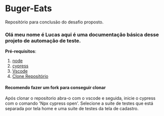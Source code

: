 # Buger-Eats
Repositório para conclusão do desafio proposto.

### Olá meu nome é Lucas aqui é uma documentação básica desse projeto de automação de teste.

**Pré-requisitos**:

1. [node](https://nodejs.org/en/)
2. [cypress](https://www.cypress.io/)
3. [Vscode](https://code.visualstudio.com/)
4. [Clone Repositório](https://github.com/Lucas123zx/Buger-Eats.git)

#### Recomendo fazer um fork para conseguir clonar

<p>Após clonar o repositorio abra-o com o vscode e seguida, inicie o cypress com o comando 'Npx cypress open'. 
Selecione a suite de testes que está separada por tela home e uma suite de testes da tela de cadastro.<p>
